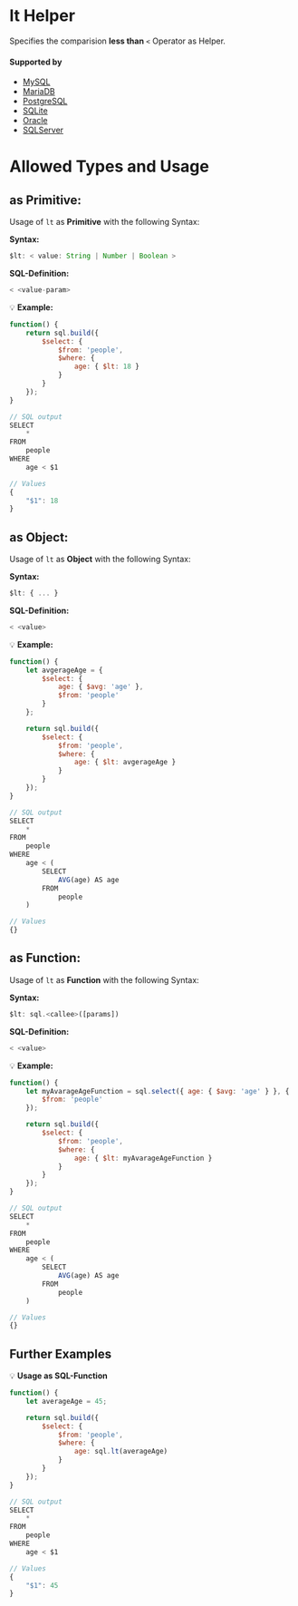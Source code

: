 # lt Helper
Specifies the comparision **less than** `<` Operator as Helper.

#### Supported by
- [MySQL](https://dev.mysql.com/doc/refman/5.7/en/func-op-summary-ref.html)
- [MariaDB](https://mariadb.com/kb/en/library/less-than/)
- [PostgreSQL](https://www.postgresql.org/docs/9.5/static/functions-comparison.html)
- [SQLite](https://sqlite.org/lang_expr.html)
- [Oracle](https://docs.oracle.com/html/A95915_01/sqopr.htm#sthref149)
- [SQLServer](https://docs.microsoft.com/en-US/sql/t-sql/language-elements/less-than-transact-sql)

# Allowed Types and Usage

## as Primitive:

Usage of `lt` as **Primitive** with the following Syntax:

**Syntax:**

```javascript
$lt: < value: String | Number | Boolean >
```

**SQL-Definition:**
```javascript
< <value-param>
```

:bulb: **Example:**
```javascript
function() {
    return sql.build({
        $select: {
            $from: 'people',
            $where: {
                age: { $lt: 18 }
            }
        }
    });
}

// SQL output
SELECT
    *
FROM
    people
WHERE
    age < $1

// Values
{
    "$1": 18
}
```

## as Object:

Usage of `lt` as **Object** with the following Syntax:

**Syntax:**

```javascript
$lt: { ... }
```

**SQL-Definition:**
```javascript
< <value>
```

:bulb: **Example:**
```javascript
function() {
    let avgerageAge = {
        $select: {
            age: { $avg: 'age' },
            $from: 'people'
        }
    };

    return sql.build({
        $select: {
            $from: 'people',
            $where: {
                age: { $lt: avgerageAge }
            }
        }
    });
}

// SQL output
SELECT
    *
FROM
    people
WHERE
    age < (
        SELECT
            AVG(age) AS age
        FROM
            people
    )

// Values
{}
```

## as Function:

Usage of `lt` as **Function** with the following Syntax:

**Syntax:**

```javascript
$lt: sql.<callee>([params])
```

**SQL-Definition:**
```javascript
< <value>
```

:bulb: **Example:**
```javascript
function() {
    let myAvarageAgeFunction = sql.select({ age: { $avg: 'age' } }, {
        $from: 'people'
    });

    return sql.build({
        $select: {
            $from: 'people',
            $where: {
                age: { $lt: myAvarageAgeFunction }
            }
        }
    });
}

// SQL output
SELECT
    *
FROM
    people
WHERE
    age < (
        SELECT
            AVG(age) AS age
        FROM
            people
    )

// Values
{}
```

## Further Examples

:bulb: **Usage as SQL-Function**
```javascript
function() {
    let averageAge = 45;

    return sql.build({
        $select: {
            $from: 'people',
            $where: {
                age: sql.lt(averageAge)
            }
        }
    });
}

// SQL output
SELECT
    *
FROM
    people
WHERE
    age < $1

// Values
{
    "$1": 45
}
```

